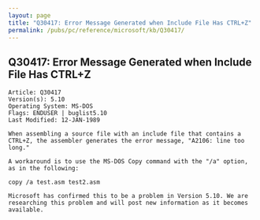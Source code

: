 ```yaml
---
layout: page
title: "Q30417: Error Message Generated when Include File Has CTRL+Z"
permalink: /pubs/pc/reference/microsoft/kb/Q30417/
---
```


## Q30417: Error Message Generated when Include File Has CTRL+Z

	Article: Q30417
	Version(s): 5.10
	Operating System: MS-DOS
	Flags: ENDUSER | buglist5.10
	Last Modified: 12-JAN-1989
	
	When assembling a source file with an include file that contains a
	CTRL+Z, the assembler generates the error message, "A2106: line too
	long."
	
	A workaround is to use the MS-DOS Copy command with the "/a" option,
	as in the following:
	
	copy /a test.asm test2.asm
	
	Microsoft has confirmed this to be a problem in Version 5.10. We are
	researching this problem and will post new information as it becomes
	available.
